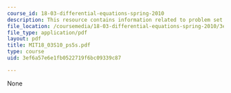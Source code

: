 ```yaml
---
course_id: 18-03-differential-equations-spring-2010
description: This resource contains information related to problem set 5.
file_location: /coursemedia/18-03-differential-equations-spring-2010/3ef6a57e6e1fb0522719f6bc09339c87_MIT18_03S10_ps5s.pdf
file_type: application/pdf
layout: pdf
title: MIT18_03S10_ps5s.pdf
type: course
uid: 3ef6a57e6e1fb0522719f6bc09339c87

---
```

None